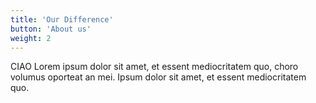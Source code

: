 ```yaml
---
title: 'Our Difference'
button: 'About us'
weight: 2
---
```

CIAO 
Lorem ipsum dolor sit amet, et essent mediocritatem quo, choro volumus oporteat an mei. Ipsum dolor sit amet, et essent mediocritatem quo.
